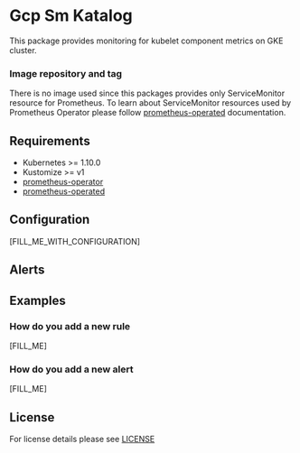 # Gcp Sm Katalog

This package provides monitoring for kubelet component metrics on GKE cluster. 

### Image repository and tag

There is no image used since this packages provides only ServiceMonitor resource for Prometheus. To learn about ServiceMonitor resources used by Prometheus Operator please follow [prometheus-operated]() documentation.


## Requirements

- Kubernetes >= 1.10.0
- Kustomize >= v1
- [prometheus-operator]()
- [prometheus-operated]()


## Configuration

[FILL_ME_WITH_CONFIGURATION]


## Alerts


## Examples

### How do you add a new rule
[FILL_ME]

### How do you add a new alert
[FILL_ME]


## License

For license details please see [LICENSE](license_link) 
